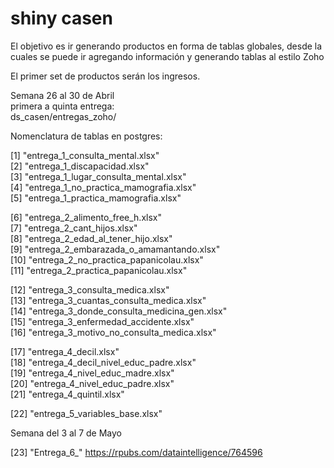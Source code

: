 # shiny casen

El objetivo es ir generando productos en forma de tablas globales, desde la cuales se puede ir agregando información y generando tablas al estilo Zoho

El primer set de productos serán los ingresos.

Semana 26 al 30 de Abril\
primera a quinta entrega:\
ds_casen/entregas_zoho/


Nomenclatura de tablas en postgres:

 [1] "entrega_1_consulta_mental.xlsx"            
 [2] "entrega_1_discapacidad.xlsx"               
 [3] "entrega_1_lugar_consulta_mental.xlsx"      
 [4] "entrega_1_no_practica_mamografia.xlsx"     
 [5] "entrega_1_practica_mamografia.xlsx"    
 
 [6] "entrega_2_alimento_free_h.xlsx"            
 [7] "entrega_2_cant_hijos.xlsx"                 
 [8] "entrega_2_edad_al_tener_hijo.xlsx"         
 [9] "entrega_2_embarazada_o_amamantando.xlsx"   
[10] "entrega_2_no_practica_papanicolau.xlsx"    
[11] "entrega_2_practica_papanicolau.xlsx"      

[12] "entrega_3_consulta_medica.xlsx"            
[13] "entrega_3_cuantas_consulta_medica.xlsx"    
[14] "entrega_3_donde_consulta_medicina_gen.xlsx"\
[15] "entrega_3_enfermedad_accidente.xlsx"       
[16] "entrega_3_motivo_no_consulta_medica.xlsx"  

[17] "entrega_4_decil.xlsx"                      
[18] "entrega_4_decil_nivel_educ_padre.xlsx"     
[19] "entrega_4_nivel_educ_madre.xlsx"           
[20] "entrega_4_nivel_educ_padre.xlsx"           
[21] "entrega_4_quintil.xlsx"     

[22] "entrega_5_variables_base.xlsx"


Semana del 3 al 7 de Mayo

[23] "Entrega_6_"
https://rpubs.com/dataintelligence/764596


